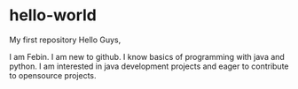 # hello-world
My first repository
Hello Guys,

I am Febin. I am new to github. I know basics of programming with java and python.
I am interested in java development projects and eager to contribute to opensource projects.
